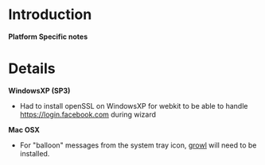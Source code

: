 # Introduction #

**Platform Specific notes**


# Details #

**WindowsXP (SP3)**
  * Had to install openSSL on WindowsXP for webkit to be able to handle https://login.facebook.com during wizard

**Mac OSX**
  * For "balloon" messages from the system tray icon, <a href='http://growl.info'>growl</a> will need to be installed.